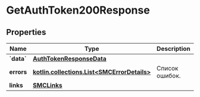 
# GetAuthToken200Response

## Properties
| Name | Type | Description | Notes |
| ------------ | ------------- | ------------- | ------------- |
| **&#x60;data&#x60;** | [**AuthTokenResponseData**](AuthTokenResponseData.md) |  |  [optional] |
| **errors** | [**kotlin.collections.List&lt;SMCErrorDetails&gt;**](SMCErrorDetails.md) | Список ошибок. |  [optional] |
| **links** | [**SMCLinks**](SMCLinks.md) |  |  [optional] |



